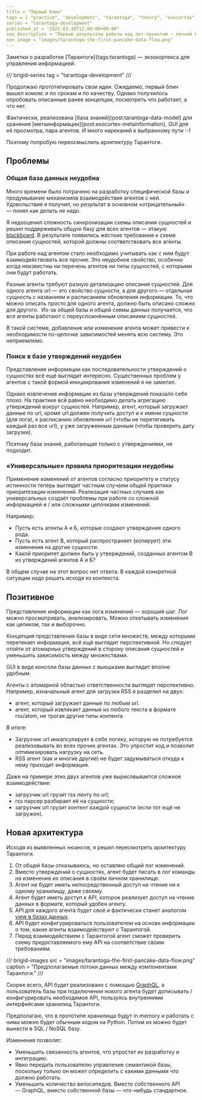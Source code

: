 ```yaml
---
title = "Первый блин"
tags = [ "practice", "development", "tarantoga", "theory", "exocortex", "tarantoga-development"]
series = "tarantoga-development"
published_at = "2021-03-30T12:00:00+00:00"
seo_description = "Первые результаты работы над пет-проектом — личной базой знаний."
seo_image = "images/tarantoga-the-first-pancake-data-flow.png"
---
```


Заметки о разработке [Тарантоги]{tags:tarantoga} — экзокортекса для управления информацией:

/// brigid-series
tag = "tarantoga-development"
///

Продолжаю прототипировать свои идеи. Ожидаемо, первый блин вышел комом: и по срокам и по качеству. Однако получилось опробовать описанные ранее концепции, посмотреть что работает, а что нет.

Фактически, реализована [база знаний]{post:tarantoga-data-model} для хранения [метаинформации]{post:exocortex-metainformation}, GUI для её просмотра, пара агентов. И много нареканий к выбранному пути :-)

Поэтому попробую переосмыслить архитектуру Тарантоги.

<!-- more -->

## Проблемы

### Общая база данных неудобна

Много времени было потрачено на разработку специфической базы и продумывание механизмов взаимодействия агентов с ней. Удовольствие я получил, но результат в основном «отрицательный» — понял как делать не надо.

Я недооценил сложность синхронизации схемы описания сущностей и решил поддерживать общую базу для всех агентов — этакую [blackboard](https://en.wikipedia.org/wiki/Blackboard_system). В результате появились жёсткие требования к схеме описания сущностей, которой должны соответствовать все агенты.

При работе над агентом стало необходимо учитывать как с ним будут взаимодействовать все прочие. Это неудобное свойство, особенно когда неизвестны ни перечень агентов ни типы сущностей, с которыми они будут работать.

Разные агенты требуют разную детализацию описания сущностей. Для одного агента url — это свойство сущности, а для другого — отдельная сущность с названием и расписанием обновления информации. То, что можно описать просто для одного агента, должно быть описано сложно для другого.  Из-за общей базы и общей схемы данных получается, что все агенты работают с переусложнённым описанием сущностей.

В такой системе, добавление или изменение агента может привести к необходимости по-цепочке зависимостей менять всю систему. Это неприемлемо.

### Поиск в базе утверждений неудобен

Представление информации как последовательности утверждений о сущностях всё ещё выглядит интересно. Существенных проблем у агентов с такой формой инициирования изменений я не заметил.

Однако извлечение информации из базы утверждений показало себя плохо. На практике всё равно необходимо делать агрегацию утверждений вокруг сущностей. Например, агент, который загружает данные по url, кроме url должен получить доступ и к имени сущности (для лога), к расписанию обновления url (чтобы не перетягивать каждый раз все url), у уже загруженным данным (чтобы проверить дату загрузки).

Поэтому база знаний, работающая только с утверждениями, не подходит.

### «Универсальные» правила приоритезации неудобны

Применение изменений от агентов согласно приоритету и статусу истинности теперь выглядит частным случаем общей практики приоритезации изменений. Реализация частных случаев как универсальных создаёт проблемы при работе со сложной информацией и / или сложными цепочками изменений.

Например:

- Пусть есть агенты А и Б, которые создают утверждения одного рода.
- Пусть есть агент В, который распространяет (копирует) эти изменения на другие сущности.
- Какой приоритет должен быть у утверждений, созданных агентом В из утверждений агентов А и Б?

В общем случае на этот вопрос нет ответа. В каждой конкретной ситуации надо решать исходя из контекста.

## Позитивное

Представление информации как лога изменений — хороший шаг. Лог можно просматривать, анализировать. Можно откатывать изменения как целиком, так и выборочно.

Концепция представления базы в виде сети множеств, между которыми перетекает информация, всё ещё выглядит перспективной. Но следует отойти от атомарных утверждений в сторону описания сущностей и уменьшить зависимость между множествами.

GUI в виде консоли базы данных с вьюшками выглядит вполне удобным.

Агенты с атомарной областью ответственности выглядят перспективно. Например, изначальный агент для загрузки RSS я разделил на двух:

- агент, который загружает данные по любым url.
- агент, который извлекает данные из любого текста в формате rss/atom, не трогая другие типы контента.

В итоге:

- Загрузчик url инкапсулирует в себе логику, которую не потребуется реализовывать во всех прочих агентах. Это упростит код и позволит оптимизировать нагрузку на сеть.
- RSS агент (как и многие другие) не будет задумываться откуда к нему приходит информация.

Даже на примере этих двух агентов уже вырисовывается сложное взаимодействие:

- загрузчик url грузит rss ленту по url;
- rss парсер разбирает её на сущности;
- загрузчик url грузит контент каждой сущности (если тот ещё не загружен).

## Новая архитектура

Исходя из выявленных нюансов, я решил пересмотреть архитектуру Тарантоги.

1. От общей базы отказываюсь, но оставляю общий лог изменений.
2. Вместо утверждений о сущностях, агент будет писать в лог команды на изменение их описания в своём личном хранилище.
3. Агент не будет иметь непосредственный доступ на чтение ни к одному хранилищу, даже своему.
4. Агент будет иметь доступ к API, которое реализует доступ на чтение данных в формате, который удобен агенту.
5. API для каждого агента будет своё и фактически станет аналогом [view в базах данных](https://en.wikipedia.org/wiki/View_(SQL)).
6. API будет конфигурироваться пользователем на основе информации о том, какие агенты взаимодействуют с Тарантогой.
7. Перед взаимодействием с Тарантогой агент сможет проверить схему предоставляемого ему API на соответствие своим требованиям.

/// brigid-images
src = "images/tarantoga-the-first-pancake-data-flow.png"
caption = "Предполагаемые потоки данных между компонентами Тарантоги."
///

Скорее всего, API будет реализовано с помощью [GraphQL](https://graphql.org/), а пользователь базы при подключении нового агента будет дописывать / конфигурировать необходимое API, пользуясь внутренними интерфейсами хранилищ Тарантоги.

Предполагаю, что в прототипе хранилища будут in memory и работать с ними можно будет обычным кодом на Python. Потом их можно будет вынести в SQL / NoSQL базу.

Изменения позволят:

- Уменьшить связанность агентов, что упростит их разработку и интеграцию.
- Явно передать пользователю управление семантикой базы, поскольку только он может определить с какими данными что должно работать.
- Уменьшить количество велосипедов. Вместо собственного API — GraphQL, вместо собственной базы — что-нибудь стандартное.
